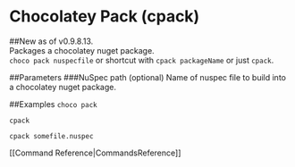 # Chocolatey Pack (cpack)
##New as of v0.9.8.13.  
Packages a chocolatey nuget package.  
`choco pack nuspecfile` or shortcut with 
`cpack packageName` or just `cpack`.  
  
##Parameters
###NuSpec path (optional)
Name of nuspec file to build into a chocolatey nuget package.  
  
##Examples
`choco pack`  
  
`cpack`  
  
`cpack somefile.nuspec`  
  
[[Command Reference|CommandsReference]]
